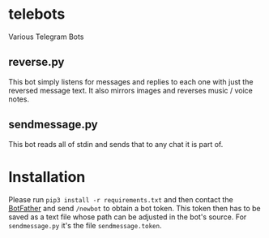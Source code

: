 # telebots
Various Telegram Bots

## reverse.py
This bot simply listens for messages and replies to each one with just the reversed message text.
It also mirrors images and reverses music / voice notes.

## sendmessage.py
This bot reads all of stdin and sends that to any chat it is part of.

# Installation
Please run `pip3 install -r requirements.txt` and then contact the
[BotFather](https://telegram.me/botfather) and send `/newbot` to obtain a bot token.
This token then has to be saved as a text file whose path can be adjusted in the
bot's source. For `sendmessage.py` it's the file `sendmessage.token`.
